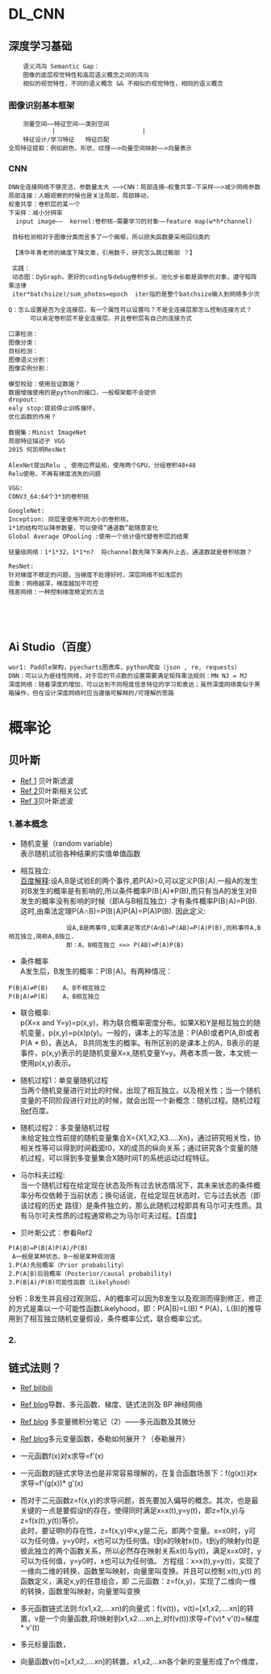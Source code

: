 # DL_CNN

## 深度学习基础
        语义鸿沟 Semantic Gap：
        图像的底层视觉特性和高层语义概念之间的鸿沟
        相似的视觉特性，不同的语义概念 && 不相似的视觉特性，相同的语义概念
### 图像识别基本框架
        测量空间——特征空间——类别空间
                |                        |
        特征设计/学习特征   特征匹配
    全局特征提取：例如颜色，形状，纹理——>向量空间映射——>向量表示
### CNN
```
DNN全连接网络不够灵活，参数量太大 ——>CNN：局部连接—权重共享—下采样——>减少网络参数
局部连接：人眼观察的时候也是关注局部，局部移动，
权重共享：卷积层的某一个
下采样：减小分辨率
  input image——  kernel:卷积核—需要学习的对象——feature map(w*h*channel)
  
 目标检测相对于图像分类而言多了一个画框，所以损失函数要采用回归类的
 
 【清华年青老师的梯度下降文章，引用数千，研究怎么跳过鞍部 ？】
 
 实践：
 动态图：DyGraph，更好的coding与debug卷积步长，池化步长都是调参的对象，遵守矩阵乘法律
 iter*batchsize)/sum_photos=epoch  iter指的是整个batchsize输入到网络多少次

Q：怎么设置是否为全连接层，有一个属性可以设置吗？不是全连接层那怎么控制连接方式？
      可以肯定卷积层不是全连接层，并且卷积层有自己的连接方式
      
口罩检测：
图像分类：
目标检测：
图像语义分割：
图像实例分割：

模型校验：使用验证数据？
数据增强使用的是python的接口，一般框架都不会提供
dropout:
ealy stop:提前停止训练循环，
优化函数的作用？ 

数据集：Minist ImageNet
局部特征描述子 VGG  
2015 何凯明ResNet

AlexNet提出Relu , 使用边界延拓，使用两个GPU，分组卷积48+48
Relu使用，不再有梯度消失的问题

VGG:
CONV3_64:64个3*3的卷积核

GoogleNet:
Inception: 同层里使用不同大小的卷积核，
1*1的结构可以降参数量，可以使得“通道数”能随意变化
Global Average OPooling :使用一个统计值代替卷积层的结果

轻量级网络：1*1*32，1*1*n?  将channel数先降下来再升上去，通道数就是卷积核数？

ResNet:
针对梯度不稳定的问题，当梯度不处理好时，深层网络不如浅层的
现象：网络越深，梯度越加不可控
残差网络：一种控制梯度稳定的方法



 

```

## Ai Studio（百度）

```
wor1: Paddle架构，pyecharts图表库，python爬虫（json , re, requests）
DNN：可以认为是线性网络，对于层的节点数的设置需要满足矩阵乘法规则：MN NJ = MJ
深度网络：随着深度的增加，可以达到不同程度信息特征的学习和表达；虽然深度网络类似于黑箱操作，但在设计深度网络时应当遵循可解释的/可理解的思路

```

# 概率论

## 贝叶斯

- [Ref 1](https://www.cnblogs.com/ycwang16/p/5995702.html) 贝叶斯滤波
- [Ref 2](https://blog.csdn.net/renhaofan/article/details/82144274)贝叶斯相关公式
- [Ref 3](https://blog.csdn.net/renhaofan/article/details/82415167)贝叶斯滤波

### 1.基本概念

- 随机变量（random variable）<br>
表示随机试验各种结果的实值单值函数

* 相互独立:<br>
[百度解释](https://baike.baidu.com/item/%E7%9B%B8%E4%BA%92%E7%8B%AC%E7%AB%8B/4475829?fr=aladdin):设A,B是试验E的两个事件,若P(A)>0,可以定义P(B∣A).一般A的发生对B发生的概率是有影响的,所以条件概率P(B∣A)≠P(B),而只有当A的发生对B发生的概率没有影响的时候（即A与B相互独立）才有条件概率P(B∣A)=P(B). 这时,由乘法定理P(A∩B)=P(B∣A)P(A)=P(A)P(B).   因此定义:
```
                设A,B是两事件,如果满足等式P(A∩B)=P(AB)=P(A)P(B),则称事件A,B相互独立,简称A,B独立.
                即：A，B相互独立 <=> P(AB)=P(A)P(B)
```
* 条件概率<br>
A发生后，B发生的概率：P(B∣A)。有两种情况：
```
P(B∣A)≠P(B)    A，B不相互独立
P(B∣A)≠P(B)    A，B相互独立
```

* 联合概率:<br>
 p(X=x  and  Y=y)=p(x,y)，称为联合概率密度分布。如果X和Y是相互独立的随机变量，p(x,y)=p(x)p(y)。一般的，课本上的写法是：P(AB)或者P(A,B)或者P(A * B)，表达A， 
 B共同发生的概率。有所区别的是课本上的A，B表示的是事件，p(x,y)表示的是随机变量X=x,随机变量Y=y。两者本质一致，本文统一使用p(x,y)表示。
                       
* 随机过程1：单变量随机过程<br>
当两个随机变量进行对比的时候，出现了相互独立，以及相关性；当一个随机变量的不同阶段进行对比的时候，就会出现一个新概念：随机过程。随机过程 
[Ref](https://baike.baidu.com/item/%E9%9A%8F%E6%9C%BA%E8%BF%87%E7%A8%8B/368895)百度。

* 随机过程2：多变量随机过程 <br>
未给定独立性前提的随机变量集合X={X1,X2,X3.....Xn}，通过研究相关性，协相关性等可以得到时间截面t0，X的成员的纵向关系；通过研究各个变量的随机过程，可以得到多变量集合X随时间T的系统运动过程特征。
  
* 马尔科夫过程:<br>
当一个随机过程在给定现在状态及所有过去状态情况下，其未来状态的条件概率分布仅依赖于当前状态；换句话说，在给定现在状态时，它与过去状态（即该过程的历史
路径）是条件独立的，那么此随机过程即具有马尔可夫性质。具有马尔可夫性质的过程通常称之为马尔可夫过程。【百度】

- 贝叶斯公式：参看Ref2
```
P(A|B)=P(B|A)P(A)/P(B)
 A一般是某种状态，B一般是某种观测值
1.P(A)先验概率（Prior probability）
2.P(A|B)后验概率（Posterior/causal probability)
3.P(B|A)/P(B)可能性函数（Likelyhood）
```
分析：B发生并且经过观测后，A的概率可以因为B发生以及观测而得到修正，修正的方式是乘以一个可能性函数Likelyhood，即：P(A|B)=L(B) * P(A)，L(B)的推导用到了相互独立随机变量假设，条件概率公式，联合概率公式。
         

### 2. 

## 链式法则？
- [Ref bilibili]()
- [Ref blog](https://www.cnblogs.com/huahuahu/p/dao-shu-duo-yuan-han-shu-ti-du-lian-shi-fa-ze-ji-B.html)导数、多元函数、梯度、链式法则及 BP 神经网络
- [Ref blog](https://blog.csdn.net/qq_41871826/article/details/92408443) 多变量微积分笔记（2）——多元函数及其微分
- [Ref blog](https://zhuanlan.zhihu.com/p/32274749)多元变量函数，泰勒如何展开？（泰勒展开）
- 一元函数f(x)对x求导=f'(x)<br>
- 一元函数的链式求导法也是非常容易理解的，在复合函数场景下：f(g(x))对x求导=f'(g(x))* g'(x)<br>
- 而对于二元函数z=f(x,y)的求导问题，首先要加入偏导的概念。其次，也是最关键的一点是要假设t的存在，使得同时满足x=x(t),y=y(t)，即z=f(x,y)与z=f(x(t),y(t))等价。<br>
此时，要证明t的存在性，z=f(x,y)中x,y是二元，即两个变量。x=x0时，y可以为任何值，y=y0时，x也可以为任何值。t到x的映射x(t)，t到y的映射y(t)是彼此独立的两个函数关系，所以必然存在映射关系x(t)与y(t)，满足x=x0时，y可以为任何值，y=y0时，x也可以为任何值。
                方程组：x=x(t),y=y(t)，实现了一维向二维的转换，函数里叫映射，向量里叫变换。并且可以控制 x(t),y(t) 的函数定义，满足x,y的任意组合，即
                 二元函数：z=f(x,y)，实现了二维向一维的转换，函数里叫映射，向量里叫变换

- 多元函数链式法则:f(x1,x2,....xn)的向量式：f(v(t))，v(t)=[x1,x2,....xn]的转置，v是一个向量函数,将t映射到x1,x2....xn上,对f(v(t))求导=f'(v)* v'(t)=梯度* v'(t)<br>
- 多元标量函数，
               
- 向量函数v(t)=[x1,x2,....xn]的转置，x1,x2,...xn各个新的变量形成了n个维度，
